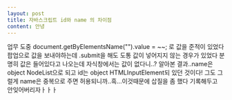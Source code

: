 ```yaml
---
layout: post
title: 자바스크립트 id와 name 의 차이점
content: 안녕
---
```

<p>업무 도중 document.getByElementsName("").value = ~~; 로 값을 준적이 있었다
팝업으로 값을 보내야하는데 .submit을 해도 도통 값이 넣어지지 않는 경우가 있었다 분명히 값은 들어있다고 나오는데
자식창에서는 값이 없다니..? 알아본 결과..name은 object NodeList으로 되고 id는 object HTMLInputElement되 있던 것이다!
그도 그럴게 name은 중복으로 주면 허용되니까..흑...이것때문에 삽질을 좀 했다 기록해두고 안잊어버리자ㅏㅏㅏ
</p>
<div class="box alt">
		<div class="row 50% uniform">
			<div class="4u"><span class="image fit"><img src="{{ "/images/namdAndID.PNG" | absolute_url }}" alt="" /></span></div>
		</div>
	</div>
